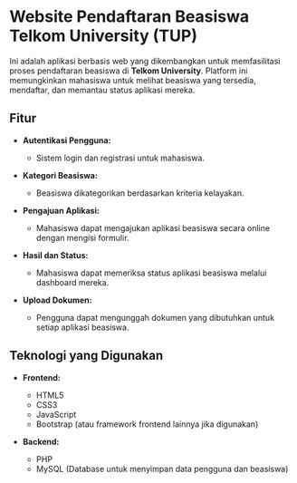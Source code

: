 # Website Pendaftaran Beasiswa Telkom University (TUP)

Ini adalah aplikasi berbasis web yang dikembangkan untuk memfasilitasi proses pendaftaran beasiswa di **Telkom University**. Platform ini memungkinkan mahasiswa untuk melihat beasiswa yang tersedia, mendaftar, dan memantau status aplikasi mereka.

## Fitur

- **Autentikasi Pengguna:**
  - Sistem login dan registrasi untuk mahasiswa.
  
- **Kategori Beasiswa:**
  - Beasiswa dikategorikan berdasarkan kriteria kelayakan.
  
- **Pengajuan Aplikasi:**
  - Mahasiswa dapat mengajukan aplikasi beasiswa secara online dengan mengisi formulir.

- **Hasil dan Status:**
  - Mahasiswa dapat memeriksa status aplikasi beasiswa melalui dashboard mereka.
  
- **Upload Dokumen:**
  - Pengguna dapat mengunggah dokumen yang dibutuhkan untuk setiap aplikasi beasiswa.

## Teknologi yang Digunakan

- **Frontend:**
  - HTML5
  - CSS3
  - JavaScript
  - Bootstrap (atau framework frontend lainnya jika digunakan)

- **Backend:**
  - PHP
  - MySQL (Database untuk menyimpan data pengguna dan beasiswa)

